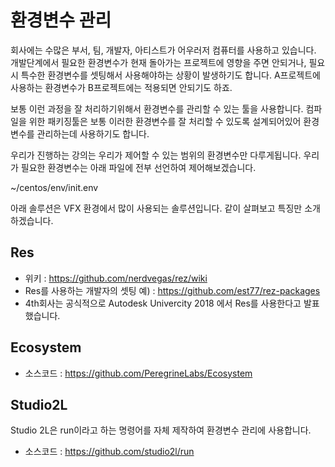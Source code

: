 # 환경변수 관리
회사에는 수많은 부서, 팀, 개발자, 아티스트가 어우러저 컴퓨터를 사용하고 있습니다.
개발단계에서 필요한 환경변수가 현재 돌아가는 프로젝트에 영향을 주면 안되거나, 필요시 특수한 환경변수를 셋팅해서 사용해야하는 상황이 발생하기도 합니다. A프로젝트에 사용하는 환경변수가 B프로젝트에는 적용되면 안되기도 하죠.

보통 이런 과정을 잘 처리하기위해서 환경변수를 관리할 수 있는 툴을 사용합니다.
컴파일을 위한 패키징툴은 보통 이러한 환경변수를 잘 처리할 수 있도록 설계되어있어 환경변수를 관리하는데 사용하기도 합니다.

우리가 진행하는 강의는 우리가 제어할 수 있는 범위의 환경변수만 다루게됩니다.
우리가 필요한 환경변수는 아래 파일에 전부 선언하여 제어해보겠습니다.

~/centos/env/init.env

아래 솔루션은 VFX 환경에서 많이 사용되는 솔루션입니다. 같이 살펴보고 특징만 소개하겠습니다.

## Res
- 위키 : https://github.com/nerdvegas/rez/wiki
- Res를 사용하는 개발자의 셋팅 예) : https://github.com/est77/rez-packages
- 4th회사는 공식적으로 Autodesk Univercity 2018 에서 Res를 사용한다고 발표했습니다.

## Ecosystem
- 소스코드 : https://github.com/PeregrineLabs/Ecosystem

## Studio2L
Studio 2L은 run이라고 하는 명령어를 자체 제작하여 환경변수 관리에 사용합니다.
- 소스코드 : https://github.com/studio2l/run